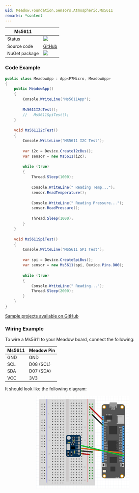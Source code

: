 ```yaml
---
uid: Meadow.Foundation.Sensors.Atmospheric.Ms5611
remarks: *content
---
```


| Ms5611        |             |
|---------------|-------------|
| Status        | <img src="https://img.shields.io/badge/Working-brightgreen" style="width: auto; height: -webkit-fill-available;" /> |
| Source code   | [GitHub](https://github.com/WildernessLabs/Meadow.Foundation/tree/master/Source/Meadow.Foundation.Peripherals/Sensors.Atmospheric.Ms5611) |
| NuGet package | <a href="https://www.nuget.org/packages/Meadow.Foundation.Sensors.Atmospheric.Ms5611/" target="_blank"><img src="https://img.shields.io/nuget/v/Meadow.Foundation.Sensors.Atmospheric.Ms5611.svg?label=Meadow.Foundation.Sensors.Atmospheric.Ms5611" style="width: auto; height: -webkit-fill-available;" /></a> |

### Code Example

```csharp
public class MeadowApp : App<F7Micro, MeadowApp>
{
    public MeadowApp()
    {
        Console.WriteLine("Ms5611App");

        Ms5611I2cTest();
        //   Ms5611SpiTest();
    }

    void Ms5611I2cTest()
    {
        Console.WriteLine("MS5611 I2C Test");

        var i2c = Device.CreateI2cBus();
        var sensor = new Ms5611(i2c);

        while (true)
        {
            Thread.Sleep(1000);

            Console.WriteLine(" Reading Temp...");
            sensor.ReadTemperature();

            Console.WriteLine(" Reading Pressure...");
            sensor.ReadPressure();
            
            Thread.Sleep(1000);
        }
    }

    void Ms5611SpiTest()
    {
        Console.WriteLine("MS5611 SPI Test");

        var spi = Device.CreateSpiBus();
        var sensor = new Ms5611(spi, Device.Pins.D00);

        while (true)
        {
            Console.WriteLine(" Reading...");
            Thread.Sleep(2000);
        }
    }
}
```
[Sample projects available on GitHub](https://github.com/WildernessLabs/Meadow.Foundation/tree/master/Source/Meadow.Foundation.Peripherals/Sensors.Atmospheric.Ms5611/Samples/Sensors.Atmospheric.Ms5611_Sample) 

### Wiring Example

To wire a Ms5611 to your Meadow board, connect the following:

| Ms5611 | Meadow Pin  |
|--------|-------------|
| GND    | GND         |
| SCL    | D08 (SCL)   |
| SDA    | D07 (SDA)   |
| VCC    | 3V3         |

It should look like the following diagram:

<img src="../../API_Assets/Meadow.Foundation.Sensors.Atmospheric.Ms5611/Ms5611_Frizzing.png" 
    style="width: 60%; display: block; margin-left: auto; margin-right: auto;" />